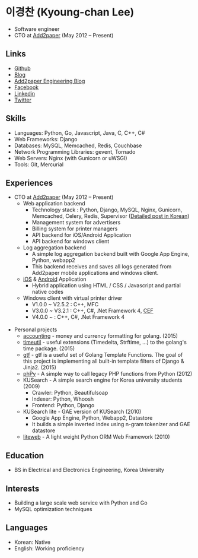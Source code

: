 # 이경찬 (Kyoung-chan Lee)

* Software engineer
* CTO at <a href="http://www.add2paper.com" target="_blank">Add2paper</a> (May 2012 – Present)

## Links

* <a href="https://github.com/leekchan/" target="_blank">Github</a>
* <a href="http://blog.leekchan.com/" target="_blank">Blog</a>
* <a href="http://add2paper.github.io/" target="_blank">Add2paper Engineering Blog</a>
* <a href="https://www.facebook.com/leekchan" target="_blank">Facebook</a>
* <a href="http://kr.linkedin.com/pub/kyoung-chan-lee/2a/499/34b" target="_blank">Linkedin</a>
* <a href="https://twitter.com/kyoungchanlee" target="_blank">Twitter</a>

## Skills
* Languages: Python, Go, Javascript, Java, C, C++, C#
* Web Frameworks: Django
* Databases: MySQL, Memcached, Redis, Couchbase
* Network Programming Libraries: gevent, Tornado
* Web Servers: Nginx (with Gunicorn or uWSGI)
* Tools: Git, Mercurial

## Experiences
* CTO at <a href="http://www.add2paper.com" target="_blank">Add2paper</a> (May 2012 – Present)
    * Web application backend 
        * Technology stack : Python, Django, MySQL, Nginx, Gunicorn, Memcached, Celery, Redis, Supervisor (<a href="http://add2paper.github.io/2013/04/17/Add2paper-Technology-Stack/" target="_blank">Detailed post in Korean</a>)
    	* Management system for advertisers
    	* Billing system for printer managers
    	* API backend for iOS/Android Application
    	* API backend for windows client
    * Log aggregation backend 
    	* A simple log aggregation backend built with Google App Engine, Python, webapp2
    	* This backend receives and saves all logs generated from Add2paper mobile applications and windows client.
    * <a href="http://www.add2paper.com/m_api/download/ios/" target="_blank">iOS</a> & <a href="http://www.add2paper.com/m_api/download/android/" target="_blank">Android</a> Application 
    	* Hybrid application using HTML / CSS / Javascript and partial native codes
    * Windows client with virtual printer driver 
    	* V1.0.0 ~ V2.5.2 : C++, MFC
    	* V3.0.0 ~ V3.2.1 : C++, C#, .Net Framework 4, <a href="https://code.google.com/p/chromiumembedded/" target="_blank">CEF</a>
        * V4.0.0 ~ : C++, C#, .Net Framework 4
<br /><br />
* Personal projects
    * <a href="https://github.com/leekchan/accounting" target="_blank">accounting</a> - money and currency formatting for golang. (2015)
    * <a href="https://github.com/leekchan/timeutil" target="_blank">timeutil</a> - useful extensions (Timedelta, Strftime, ...) to the golang's time package. (2015)
    * <a href="https://github.com/leekchan/gtf" target="_blank">gtf</a> - gtf is a useful set of Golang Template Functions. The goal of this project is implementing all built-in template filters of Django & Jinja2. (2015)
	* <a href="https://github.com/leekchan/phPy" target="_blank">phPy</a> - A simple way to call legacy PHP functions from Python (2012)
	* KUSearch - A simple search engine for Korea university students (2009) 
		* Crawler: Python, Beautifulsoap
		* Indexer: Python, Whoosh
		* Frontend: Python, Django
	* KUSearch lite - GAE version of KUSearch (2010)
		* Google App Engine, Python, Webapp2, Datastore
		* It builds a simple inverted index using n-gram tokenizer and GAE datastore
	* <a href="https://code.google.com/p/liteweb-python-webframework/source/browse/#svn%2Ftrunk%2Fliteweb" target="_blank">liteweb</a> - A light weight Python ORM Web Framework (2010)

## Education
* BS in Electrical and Electronics Engineering, Korea University 



## Interests
* Building a large scale web service with Python and Go
* MySQL optimization techniques


## Languages
* Korean: Native
* English: Working proficiency